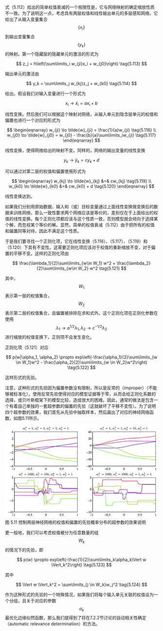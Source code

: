 式（5.112）给出的简单权值衰减的一个局限性是，它与网络映射的确定缩放性质不一致。为了说明这一点，考虑具有两层权值和线性输出单元的多层感知网络，它给出了从输入变量集合$$ \{x_i\} $$到输出变量集合$$ \{y_k\} $$的映射。第一个隐藏层的隐藏单元的激活的形式为

$$
z_j = h\left(\sum\limits_i w_{ji}x_i + w_{j0}\right) \tag{5.113}
$$

输出单元的激活由

$$
y_k = \sum\limits_j w_{kj}z_j + w_{k0} \tag{5.114}
$$

给出。假设我们对输入变量进行一个形式为

$$
x_i \to \tilde{x}_i = ax_i + b \tag{5.115}
$$

线性变换。然后我们可以根据这个映射对网络，从输入单元到隐含层单元的权值和偏置也进行一个对应的形式为

$$
\begin{eqnarray}
w_{ji} \to \tilde{w}_{ji} = \frac{1}{a}w_{ji} \tag{5.116} \\
w_{j0} \to \tilde{w}_{j0} = w_{j0} - \frac{b}{a}\sum\limits_iw_{ji} \tag{5.117}
\end{eqnarray}
$$

线性变换，使得网络给出的映射不变。同样的，网络的输出变量的线性变换

$$
y_k \to \tilde{y}_k = cy_k + d \tag{5.118}
$$

可以通过对第二层的权值和偏置使用形式为

$$
\begin{eqnarray}
w_{kj} \to \tilde{w}_{kj} &=& cw_{kj} \tag{5.119} \\
w_{k0} \to \tilde{w}_{k0} &=& cw_{k0} + d \tag{5.120}
\end{eqnarray}
$$

线性变换达到。    

如果我们分别用原始数据、输入和（或）目标变量通过上面线性变换做变换后的数据来训练网络，那么一致性要求两个网络应该是等价的，差别仅在于上面给出的权值的线性变换。每个正则化项都应该与这个性质一致，否则模型就会倾向于选择某个解，而忽视某个等价的解。显然，简单的权值衰减（5.112）由于把所有的权值和偏置同等对待，因此不满足这个性质。    

于是我们要寻找一个正则化项，它在线性变换（5.116）、（5.117）、（5.119）和（5.120）下具有不变性。这需要正则化项应该对于权值的重新缩放不变，对于偏置的平移不变。这样的正则化项由    

$$
\frac{\lambda_1}{2}\sum\limits_{w\in W_1} w^2 + \frac{\lambda_2}{2}\sum\limits_{w\in W_2} w^2 \tag{5.121}
$$

其中，$$ W_1 $$表示第一层的权值集合，$$ W_2 $$表示第二层的权值集合，且偏置被排除在求和式外。这个正则化项在正则化参数在使用$$ \lambda_1 \to a^{1/2}\lambda_1, \lambda_2 \to c^{-1/2}\lambda_2 $$进行缩放的权值变换下，正则项不会发生变化。    

正则化项（5.121）对应

$$
p(w|\alpha_1, \alpha_2) \propto exp\left(-\frac{\alpha_1}{2}\sum\limits_{w \in W_1}w^2 - \frac{\alpha_2}{2}\sum\limits_{w \in W_2}w^2\right) \tag{5.122}
$$

这样形式的先验。    

注意，这种形式的先验因为偏置参数没有限制，所以是反常的（improper）（不能够被标准化）。使用反常先验使得对应的模型证据等于零，从而会给正则化系数的选择，或贝叶斯框架下的模型比较，造成很大的困难。因此，通常的做法是包含一个有着自己单独的一套超参数的偏置的先验（这就破坏了平移不变性）。为了说明四个超参数的效果，我们首先从先验中抽取样本，然后画出了对应的神经网络函数，如图5.11所示。

![图 5-11](images/hyperparameter.png)      
图 5.11 控制两层神经网络的权值和偏置的先验概率分布的超参数的效果说明    

更一般地，我们可以考虑权值被分为任意数量的组$$ W_k $$的情况下的先验，即    

$$
p(w) \propto exp\left(-\frac{1}{2}\sum\limits_k\alpha_k\Vert w \Vert_k^2\right) \tag{5.123}
$$

其中

$$
\Vert w \Vert_k^2 = \sum\limits_{j \in W_k}w_j^2 \tag{5.124}
$$

作为这种形式的先验的一个特殊情况，如果我们将每个输入单元关联的权值设为一个分组，且关于对应的参数$$ \alpha_k $$最优化边缘似然函数，那么我们就得到了将在7.2.2节讨论的自动相关性确定（automatic relevance determination）的方法。    


